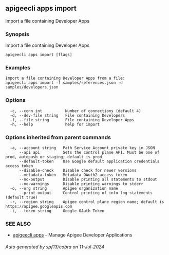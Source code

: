 ## apigeecli apps import

Import a file containing Developer Apps

### Synopsis

Import a file containing Developer Apps

```
apigeecli apps import [flags]
```

### Examples

```
Import a file containing Developer Apps from a file:
apigeecli apps import -f samples/references.json -d samples/developers.json
```

### Options

```
  -c, --conn int          Number of connections (default 4)
  -d, --dev-file string   File containing Developers
  -f, --file string       File containing Developer Apps
  -h, --help              help for import
```

### Options inherited from parent commands

```
  -a, --account string   Path Service Account private key in JSON
      --api api          Sets the control plane API. Must be one of prod, autopush or staging; default is prod
      --default-token    Use Google default application credentials access token
      --disable-check    Disable check for newer versions
      --metadata-token   Metadata OAuth2 access token
      --no-output        Disable printing all statements to stdout
      --no-warnings      Disable printing warnings to stderr
  -o, --org string       Apigee organization name
      --print-output     Control printing of info log statements (default true)
  -r, --region string    Apigee control plane region name; default is https://apigee.googleapis.com
  -t, --token string     Google OAuth Token
```

### SEE ALSO

* [apigeecli apps](apigeecli_apps.md)	 - Manage Apigee Developer Applications

###### Auto generated by spf13/cobra on 11-Jul-2024
